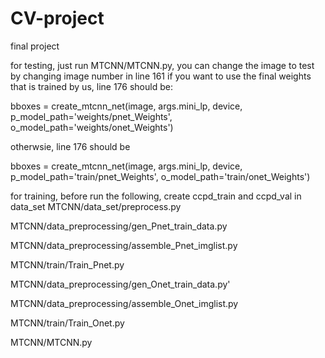 # CV-project
final project

for testing, just run MTCNN/MTCNN.py, you can change the image to test by changing image number in line 161
  if you want to use the final weights that is trained by us, line 176 should be:
  
  bboxes = create_mtcnn_net(image, args.mini_lp, device, p_model_path='weights/pnet_Weights', o_model_path='weights/onet_Weights') 
  
  otherwsie, line 176 should be 
  
  bboxes = create_mtcnn_net(image, args.mini_lp, device, p_model_path='train/pnet_Weights', o_model_path='train/onet_Weights') 


for training, before run the following, create ccpd_train and ccpd_val in data_set
  MTCNN/data_set/preprocess.py
  
  MTCNN/data_preprocessing/gen_Pnet_train_data.py
  
  MTCNN/data_preprocessing/assemble_Pnet_imglist.py
  
  MTCNN/train/Train_Pnet.py
  
  MTCNN/data_preprocessing/gen_Onet_train_data.py'
  
  MTCNN/data_preprocessing/assemble_Onet_imglist.py
  
  MTCNN/train/Train_Onet.py
  
  MTCNN/MTCNN.py

